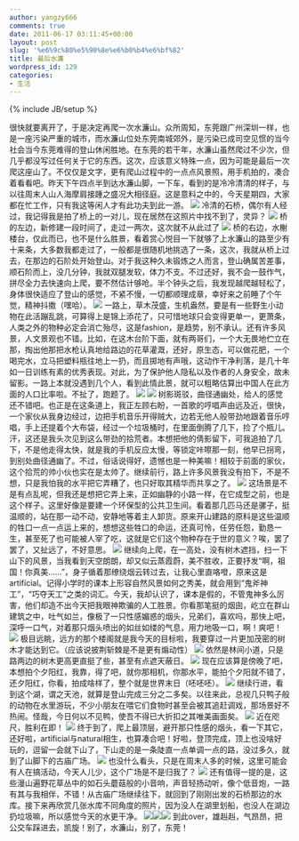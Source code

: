 ```yaml
---
author: yangzy666
comments: true
date: 2011-06-17 03:11:45+00:00
layout: post
slug: '%e6%9c%80%e5%90%8e%e6%b0%b4%e6%bf%82'
title: 最后水濂
wordpress_id: 129
categories:
- 生活
---
```

{% include JB/setup %}

[](http://www.ichatter.orguploads/2011/06/2011-06-16-16.43.40.jpg)很快就要离开了，于是决定再爬一次水濂山。众所周知，东莞跟广州深圳一样，也是一座污染严重的城市，而水濂山位处东莞南城郊外，是污染已成司空见惯的当今社会当今东莞难得的登山休闲胜地。<!-- more -->在东莞的若干年，水濂山虽然爬过不少次，但几乎都没写过任何关于它的东西。这次，应该意义特殊一点，因为可能是最后一次爬这座山了。不仅仅是文字，更有爬山过程中的一点点风景照，用手机拍的，凑合着看看吧。昨天下午四点半到达水濂山脚，一下车，看到的是冷冷清清的样子，与以往周末人山人海摩肩接踵之盛况大相径庭。这是意料之中的，今天星期四，大家都在忙工作，只有我这等闲人才有此功夫到此一游。 [![](http://www.ichatter.orguploads/2011/06/2011-06-16-16.41.25-768x1024.jpg)](http://www.ichatter.orguploads/2011/06/2011-06-16-16.41.25.jpg) 冷清的石桥，偶尔有人经过，我记得我是拍了桥上的一对儿，现在居然在这照片中找不到了，灵异？ [![](http://www.ichatter.orguploads/2011/06/2011-06-16-16.43.40-768x1024.jpg)](http://www.ichatter.orguploads/2011/06/2011-06-16-16.43.40.jpg) 桥的左边，新修建一段时间了，走过一两次，这次就不从此过了 [![](http://www.ichatter.orguploads/2011/06/2011-06-16-16.40.59-1024x768.jpg)](http://www.ichatter.orguploads/2011/06/2011-06-16-16.40.59.jpg) 桥的右边，水榭楼台，仅此而已，也不是什么胜景，看着赏心悦目一下就够了上水濂山的路至少有十来条，大多数我都走过了，一般都是很随机地挑选了一条，这次，我就从桥上过去，在那边的石阶处开始登山。对于我这种久未锻炼之人而言，登山确属苦差事，顺石阶而上，没几分钟，我就双腿发软，体力不支。不过还好，我不会一鼓作气，拼尽全力去快速向上爬，要不然估计够呛。半个钟头之后，我发现越爬越轻松了，身体很快适应了登山的感觉，不紧不慢，一切都顺理成章，幸好来之前睡了个午觉，精神抖擞（嘿哈）。 [![](http://www.ichatter.orguploads/2011/06/2011-06-16-16.52.27-938x1024.jpg)](http://www.ichatter.orguploads/2011/06/2011-06-16-16.52.27.jpg) 一路上，草木茂盛，生机盎然，要是有一些野生小动物在此活蹦乱跳，可算得上是锦上添花了，只可惜地球只会变得更单一，更萧条，人类之外的物种必定会消亡殆尽，这是fashion，是趋势，别不承认。还有许多风景，人文景观也不错。比如，在这木台阶下面，就有两哥们，一个大无畏地伫立在那，掏出他那把水枪认真地给路边的花草灌溉，还好，原生态，可以做花肥，一个喝完水，立马把塑料瓶往地上一扔，而且掷地有声哦，这动作干净利落，是几十年如一日训练有素的优秀表现。对此，为了保护他人隐私以及作者的人身安全，故未留影。一路上本就没遇到几个人，看到此情此景，就可以粗略估算出中国人在此方面的人口比率啦。不扯了，跑题了。 [![](http://www.ichatter.orguploads/2011/06/2011-06-16-17.01.18-768x1024.jpg)](http://www.ichatter.orguploads/2011/06/2011-06-16-17.01.18.jpg) [![](http://www.ichatter.orguploads/2011/06/2011-06-16-16.57.04-768x1024.jpg)](http://www.ichatter.orguploads/2011/06/2011-06-16-16.57.04.jpg) 树影斑驳，曲径通幽处，给人的感觉还不错吧。也正是在这条道上，我正左顾右盼，一首歌的哼唱声由远及近，很快，一个家伙从我身边经过，边把手机音乐开得贼大，边若无他人般带劲地跟着音乐哼唱，手上还提着个大布袋，经过一个垃圾桶时，在里面倒腾了几下，捡了个瓶儿。汗，这还是我头次见到这么带劲的拾荒者。本想把他的倩影留下，可我追拍了几下，不是他走得太快，就是我的手机反应太慢，等锁定咔嚓那一刻，他早已拐弯，到别处曲径通幽了。不过，俗话说得好，遗憾也是一种美嘛！相较于前面的家伙，这个拾荒的帅小伙也实在是太帅了。继续前行，路上许多风景我没有拍下，不是不想，只是我怕我的水平把它弄糟了，也只好取其精华而共享之了。 [![](http://www.ichatter.orguploads/2011/06/2011-06-16-17.03.27-768x1024.jpg)](http://www.ichatter.orguploads/2011/06/2011-06-16-17.03.27.jpg) 这场景是不是有点乱呢，但我还是想把它弄上来，正如幽静的小路一样，在它成型之前，也是这个样子。这里好像是要建一个环保型的公共卫生间。看着那几匹马还是骡子，挺温顺的，站在那一动不动，安静地等着主人卸货。原来开山建路的原料是这些温顺的牲口一点一点运上来的，想想这些牲口的命运，还真可怜，任劳任怨，勤恳一生，甚至死了也可能被人宰了吃，这就是它们这个物种存在于世的意义？唉，罢了罢了，又扯远了，不好意思。 [![](http://www.ichatter.orguploads/2011/06/2011-06-16-17.10.35-1024x768.jpg)](http://www.ichatter.orguploads/2011/06/2011-06-16-17.10.35.jpg) 继续向上爬，在一高处，没有树木遮挡，扫一下山下的风景，当我看到天空朗朗，却又似云蒸霞蔚，美不胜收，正要抒发“啊，祖国！你真美……”，身子循着那缭绕烟云转过去，让我心里直咯噔，原来这是artificial。记得小学时的课本上形容自然风景如何之秀美，就会用到“鬼斧神工”，“巧夺天工”之类的词汇。今天，我却认识了，课本是假的，不管鬼神多么厉害，他们却造不出今天把我眼神欺骗的人工胜景。你看那笔挺的烟囱，屹立在群山建筑之中，吐气如兰，像极了一只性感媚惑的烟头，兄弟们，喜欢吗，那快上吧，深呼一口气，对着那只烟头喷出的如丝如缕的气息，用力地吸一口，啊！爽吧！ [![](http://www.ichatter.orguploads/2011/06/2011-06-16-17.13.12-768x1024.jpg)](http://www.ichatter.orguploads/2011/06/2011-06-16-17.13.12.jpg) 极目远眺，远方的那个楼阁就是我今天的目标啦，我要穿过一片更加茂密的树木才能达到它。（应该说披荆斩棘是不是更有煽动性） [![](http://www.ichatter.orguploads/2011/06/2011-06-16-17.15.13-768x1024.jpg)](http://www.ichatter.orguploads/2011/06/2011-06-16-17.15.13.jpg) 依然是林间小道，只是路两边的树木更高更直挺了些，甚至有点遮天蔽日。 [![](http://www.ichatter.orguploads/2011/06/2011-06-16-17.17.38-768x1024.jpg)](http://www.ichatter.orguploads/2011/06/2011-06-16-17.17.38.jpg) 现在应该算是傍晚了吧，本想拍个夕阳红，我靠，得了吧，就你那相机，你那水平，能拍个夕阳就不错了，还夕阳红，你看，拍成啥样了，整个就是世界末日（呸呸呸）。 [![](http://www.ichatter.orguploads/2011/06/2011-06-16-17.22.50-1024x768.jpg)](http://www.ichatter.orguploads/2011/06/2011-06-16-17.22.50.jpg) 继续行进，看到这个湖，谓之天池，就算是登山完成三分之二多矣。以往来此，总视几只鸭子般的动物在水里游玩，不少小朋友在喂它们食物时甚至会被其追赶调戏，那场景好不热闹。怪哉，今日何以不见鸭，使吾不得已大折扣之其唯美画面矣。 [![](http://www.ichatter.orguploads/2011/06/2011-06-16-17.37.22-768x1024.jpg)](http://www.ichatter.orguploads/2011/06/2011-06-16-17.37.22.jpg) 近在咫尺，胜利在即！ [![](http://www.ichatter.orguploads/2011/06/2011-06-16-17.45.01-1024x768.jpg)](http://www.ichatter.orguploads/2011/06/2011-06-16-17.45.01.jpg) 终于到了，爬上最顶层，避开那只性感的烟头，看一下其它，还好啦，artificial与natural相生，也算凑合吧！好啦，登顶完成，顶上也没啥好玩的，逗留一会就下山了，下山走的是一条陡直一点单调一点的路，没过多久，就到了山脚下的古庙广场。 [![](http://www.ichatter.orguploads/2011/06/2011-06-16-18.07.21-1024x768.jpg)](http://www.ichatter.orguploads/2011/06/2011-06-16-18.07.21.jpg) 也没什么看头，只是在周末人多的时候，这里可能会有人在搞活动，今天人儿少，这个广场是不是归我了？ [![](http://www.ichatter.orguploads/2011/06/2011-06-16-18.19.59-1024x768.jpg)](http://www.ichatter.orguploads/2011/06/2011-06-16-18.19.59.jpg) 还有值得一提的是，这些漫山遍野花草丛中的如石头蘑菇般的小音响，声音轻扬动听，像个低音炮，一路有其与我相伴，不错！从古庙广场继续往下，就回到了刚刚出发的石桥那边的水库。接下来再欣赏几张水库不同角度的照片，因为没人在湖里划船，也没人在湖边扔垃圾嘛，所以感觉今天的水更干净。 [![](http://www.ichatter.orguploads/2011/06/2011-06-16-18.22.48-1024x768.jpg)](http://www.ichatter.orguploads/2011/06/2011-06-16-18.22.48.jpg)[![](http://www.ichatter.orguploads/2011/06/2011-06-16-18.26.09-1024x768.jpg)](http://www.ichatter.orguploads/2011/06/2011-06-16-18.26.09.jpg)[![](http://www.ichatter.orguploads/2011/06/2011-06-16-18.27.19-1024x768.jpg)](http://www.ichatter.orguploads/2011/06/2011-06-16-18.27.19.jpg) 到此over，雄赳赳，气昂昂，把公交车踩进去，凯旋！别了，水濂山，别了，东莞！
